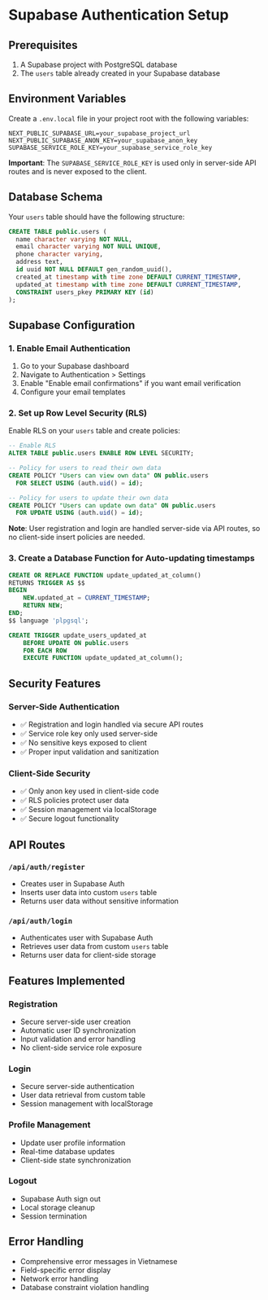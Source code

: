 # Supabase Authentication Setup

## Prerequisites

1. A Supabase project with PostgreSQL database
2. The `users` table already created in your Supabase database

## Environment Variables

Create a `.env.local` file in your project root with the following variables:

```env
NEXT_PUBLIC_SUPABASE_URL=your_supabase_project_url
NEXT_PUBLIC_SUPABASE_ANON_KEY=your_supabase_anon_key
SUPABASE_SERVICE_ROLE_KEY=your_supabase_service_role_key
```

**Important**: The `SUPABASE_SERVICE_ROLE_KEY` is used only in server-side API routes and is never exposed to the client.

## Database Schema

Your `users` table should have the following structure:

```sql
CREATE TABLE public.users (
  name character varying NOT NULL,
  email character varying NOT NULL UNIQUE,
  phone character varying,
  address text,
  id uuid NOT NULL DEFAULT gen_random_uuid(),
  created_at timestamp with time zone DEFAULT CURRENT_TIMESTAMP,
  updated_at timestamp with time zone DEFAULT CURRENT_TIMESTAMP,
  CONSTRAINT users_pkey PRIMARY KEY (id)
);
```

## Supabase Configuration

### 1. Enable Email Authentication

1. Go to your Supabase dashboard
2. Navigate to Authentication > Settings
3. Enable "Enable email confirmations" if you want email verification
4. Configure your email templates

### 2. Set up Row Level Security (RLS)

Enable RLS on your `users` table and create policies:

```sql
-- Enable RLS
ALTER TABLE public.users ENABLE ROW LEVEL SECURITY;

-- Policy for users to read their own data
CREATE POLICY "Users can view own data" ON public.users
  FOR SELECT USING (auth.uid() = id);

-- Policy for users to update their own data
CREATE POLICY "Users can update own data" ON public.users
  FOR UPDATE USING (auth.uid() = id);
```

**Note**: User registration and login are handled server-side via API routes, so no client-side insert policies are needed.

### 3. Create a Database Function for Auto-updating timestamps

```sql
CREATE OR REPLACE FUNCTION update_updated_at_column()
RETURNS TRIGGER AS $$
BEGIN
    NEW.updated_at = CURRENT_TIMESTAMP;
    RETURN NEW;
END;
$$ language 'plpgsql';

CREATE TRIGGER update_users_updated_at
    BEFORE UPDATE ON public.users
    FOR EACH ROW
    EXECUTE FUNCTION update_updated_at_column();
```

## Security Features

### Server-Side Authentication

- ✅ Registration and login handled via secure API routes
- ✅ Service role key only used server-side
- ✅ No sensitive keys exposed to client
- ✅ Proper input validation and sanitization

### Client-Side Security

- ✅ Only anon key used in client-side code
- ✅ RLS policies protect user data
- ✅ Session management via localStorage
- ✅ Secure logout functionality

## API Routes

### `/api/auth/register`

- Creates user in Supabase Auth
- Inserts user data into custom `users` table
- Returns user data without sensitive information

### `/api/auth/login`

- Authenticates user with Supabase Auth
- Retrieves user data from custom `users` table
- Returns user data for client-side storage

## Features Implemented

### Registration

- Secure server-side user creation
- Automatic user ID synchronization
- Input validation and error handling
- No client-side service role exposure

### Login

- Secure server-side authentication
- User data retrieval from custom table
- Session management with localStorage

### Profile Management

- Update user profile information
- Real-time database updates
- Client-side state synchronization

### Logout

- Supabase Auth sign out
- Local storage cleanup
- Session termination

## Error Handling

- Comprehensive error messages in Vietnamese
- Field-specific error display
- Network error handling
- Database constraint violation handling
